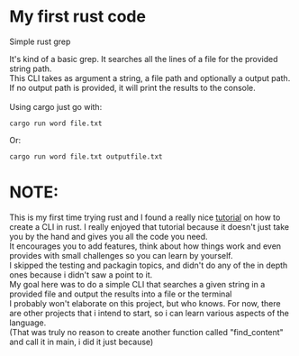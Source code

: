 # My first rust code
 Simple rust grep

It's kind of a basic grep. It searches all the lines of a file for the provided string path.<br/>
This CLI takes as argument a string, a file path and optionally a output path.<br/>
If no output path is provided, it will print the results to the console.<br/>
<br/>
Using cargo just go with:

```
cargo run word file.txt 
```

Or:
```
cargo run word file.txt outputfile.txt
```

# NOTE:
This is my first time trying rust and I found a really nice [tutorial](https://rust-cli.github.io/book/index.html) on how to create a CLI in rust.
I really enjoyed that tutorial because it doesn't just take you by the hand and gives you all the code you need.<br/>
It encourages you to add features, think about how things work and even provides with small challenges so you can learn by yourself.<br/>
I skipped the testing and packagin topics, and didn't do any of the in depth ones because i didn't saw a point to it.<br/>
My goal here was to do a simple CLI that searches a given string in a provided file and output the results into a file or the terminal<br/>
I probably won't elaborate on this project, but who knows. For now, there are other projects that i intend to start, so i can learn various aspects of the language.<br/>
(That was truly no reason to create another function called "find_content" and call it in main, i did it just because)